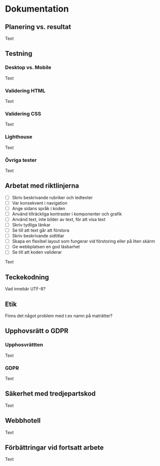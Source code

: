 # Dokumentation

## Planering vs. resultat

Text

## Testning

### Desktop vs. Mobile

Text

### Validering HTML

Text

### Validering CSS

Text

### Lighthouse

Text

### Övriga tester

Text

## Arbetat med riktlinjerna

- [ ] Skriv beskrivande rubriker och ledtexter
- [ ] Var konsekvent i navigation
- [ ] Ange sidans språk i koden
- [ ] Använd tillräckliga kontraster i komponenter och grafik
- [ ] Använd text, inte bilder av text, för att visa text
- [ ] Skriv tydliga länkar
- [ ] Se till att text går att förstora
- [ ] Skriv beskrivande sidtitlar
- [ ] Skapa en flexibel layout som fungerar vid förstoring eller på liten skärm
- [ ] Ge webbplatsen en god läsbarhet
- [ ] Se till att koden validerar

Text

## Teckekodning

Vad innebär UTF-8?

## Etik 

Finns det något problem med t.ex namn på maträtter?

## Upphovsrätt o GDPR

### Upphosvrättten

Text

### GDPR

Text

## Säkerhet med tredjepartskod

Text

## Webbhotell

Text

## Förbättringar vid fortsatt arbete

Text
